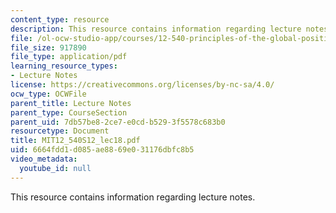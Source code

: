```yaml
---
content_type: resource
description: This resource contains information regarding lecture notes.
file: /ol-ocw-studio-app/courses/12-540-principles-of-the-global-positioning-system-spring-2012/6664fdd1d085ae8869e031176dbfc8b5_MIT12_540S12_lec18.pdf
file_size: 917890
file_type: application/pdf
learning_resource_types:
- Lecture Notes
license: https://creativecommons.org/licenses/by-nc-sa/4.0/
ocw_type: OCWFile
parent_title: Lecture Notes
parent_type: CourseSection
parent_uid: 7db57be8-2ce7-e0cd-b529-3f5578c683b0
resourcetype: Document
title: MIT12_540S12_lec18.pdf
uid: 6664fdd1-d085-ae88-69e0-31176dbfc8b5
video_metadata:
  youtube_id: null
---
```

This resource contains information regarding lecture notes.